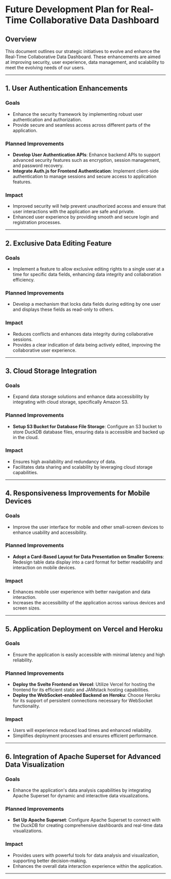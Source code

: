 # Future Development Plan for Real-Time Collaborative Data Dashboard

## Overview

This document outlines our strategic initiatives to evolve and enhance the Real-Time Collaborative Data Dashboard. These enhancements are aimed at improving security, user experience, data management, and scalability to meet the evolving needs of our users.

---

## 1. User Authentication Enhancements

### Goals

- Enhance the security framework by implementing robust user authentication and authorization.
- Provide secure and seamless access across different parts of the application.

### Planned Improvements

- **Develop User Authentication APIs**: Enhance backend APIs to support advanced security features such as encryption, session management, and password recovery.
- **Integrate Auth.js for Frontend Authentication**: Implement client-side authentication to manage sessions and secure access to application features.

### Impact

- Improved security will help prevent unauthorized access and ensure that user interactions with the application are safe and private.
- Enhanced user experience by providing smooth and secure login and registration processes.

---

## 2. Exclusive Data Editing Feature

### Goals

- Implement a feature to allow exclusive editing rights to a single user at a time for specific data fields, enhancing data integrity and collaboration efficiency.

### Planned Improvements

- Develop a mechanism that locks data fields during editing by one user and displays these fields as read-only to others.

### Impact

- Reduces conflicts and enhances data integrity during collaborative sessions.
- Provides a clear indication of data being actively edited, improving the collaborative user experience.

---

## 3. Cloud Storage Integration

### Goals

- Expand data storage solutions and enhance data accessibility by integrating with cloud storage, specifically Amazon S3.

### Planned Improvements

- **Setup S3 Bucket for Database File Storage**: Configure an S3 bucket to store DuckDB database files, ensuring data is accessible and backed up in the cloud.

### Impact

- Ensures high availability and redundancy of data.
- Facilitates data sharing and scalability by leveraging cloud storage capabilities.

---

## 4. Responsiveness Improvements for Mobile Devices

### Goals

- Improve the user interface for mobile and other small-screen devices to enhance usability and accessibility.

### Planned Improvements

- **Adopt a Card-Based Layout for Data Presentation on Smaller Screens**: Redesign table data display into a card format for better readability and interaction on mobile devices.

### Impact

- Enhances mobile user experience with better navigation and data interaction.
- Increases the accessibility of the application across various devices and screen sizes.

---

## 5. Application Deployment on Vercel and Heroku

### Goals

- Ensure the application is easily accessible with minimal latency and high reliability.

### Planned Improvements

- **Deploy the Svelte Frontend on Vercel**: Utilize Vercel for hosting the frontend for its efficient static and JAMstack hosting capabilities.
- **Deploy the WebSocket-enabled Backend on Heroku**: Choose Heroku for its support of persistent connections necessary for WebSocket functionality.

### Impact

- Users will experience reduced load times and enhanced reliability.
- Simplifies deployment processes and ensures efficient performance.

---

## 6. Integration of Apache Superset for Advanced Data Visualization

### Goals

- Enhance the application's data analysis capabilities by integrating Apache Superset for dynamic and interactive data visualizations.

### Planned Improvements

- **Set Up Apache Superset**: Configure Apache Superset to connect with the DuckDB for creating comprehensive dashboards and real-time data visualizations.

### Impact

- Provides users with powerful tools for data analysis and visualization, supporting better decision-making.
- Enhances the overall data interaction experience within the application.

---
